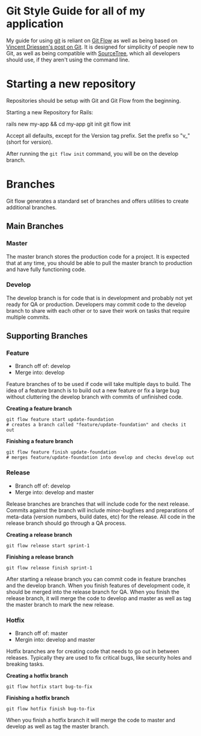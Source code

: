 # Git Style Guide for all of my application
My guide for using [git][] is reliant on [Git Flow][flow] as well as being based on [Vincent Driessen's post on Git][model]. It is designed for simplicity of people new to Git, as well as being compatible with [SourceTree][], which all developers should use, if they aren't using the command line.

# Starting a new repository
Repositories should be setup with Git and Git Flow from the beginning.

Starting a new Repository for Rails:

  rails new my-app && cd my-app
  git init
  git flow init

Accept all defaults, except for the Version tag prefix. Set the prefix so "v\_" (short for version).

After running the `git flow init` command, you will be on the develop branch.

# Branches
Git flow generates a standard set of branches and offers utilities to create additional branches.

## Main Branches

### Master
The master branch stores the production code for a project. It is expected that at any time, you should be able to pull the master branch to production and have fully functioning code.

### Develop
The develop branch is for code that is in development and probably not yet ready for QA or production. Developers may commit code to the develop branch to share with each other or to save their work on tasks that require multiple commits.

## Supporting Branches

### Feature
- Branch off of: develop
- Merge into: develop

Feature branches of to be used if code will take multiple days to build. The idea of a feature branch is to build out a new feature or fix a large bug without cluttering the develop branch with commits of unfinished code.

**Creating a feature branch**

    git flow feature start update-foundation
    # creates a branch called "feature/update-foundation" and checks it out

**Finishing a feature branch**

    git flow feature finish update-foundation
    # merges feature/update-foundation into develop and checks develop out

### Release
- Branch off of: develop
- Merge into: develop and master

Release branches are branches that will include code for the next release. Commits against the branch will include minor-bugfixes and preparations of meta-data (version numbers, build dates, etc) for the release. All code in the release branch should go through a QA process.

**Creating a release branch**

    git flow release start sprint-1

**Finishing a release branch**

    git flow release finish sprint-1

After starting a release branch you can commit code in feature branches and the develop branch. When you finish features of development code, it should be merged into the release branch for QA. When you finish the release branch, it will merge the code to develop and master as well as tag the master branch to mark the new release.

### Hotfix
- Branch off of: master
- Mergin into: develop and master

Hotfix branches are for creating code that needs to go out in between releases. Typically they are used to fix critical bugs, like security holes and breaking tasks.

**Creating a hotfix branch**

    git flow hotfix start bug-to-fix

**Finishing a hotfix branch**

    git flow hotfix finish bug-to-fix

When you finish a hotfix branch it will merge the code to master and develop as well as tag the master branch.


[git]: http://git-scm.com "Distributed Version Control"
[flow]: https://github.com/nvie/gitflow "Branching Model to Simplify Seperating Code"
[model]: http://nvie.com/posts/a-successful-git-branching-model/ "Simple branching model that Git Flow is based on"
[SourceTree]: http://sourcetreeapp.com/ "Git Client for Windows and Mac"
